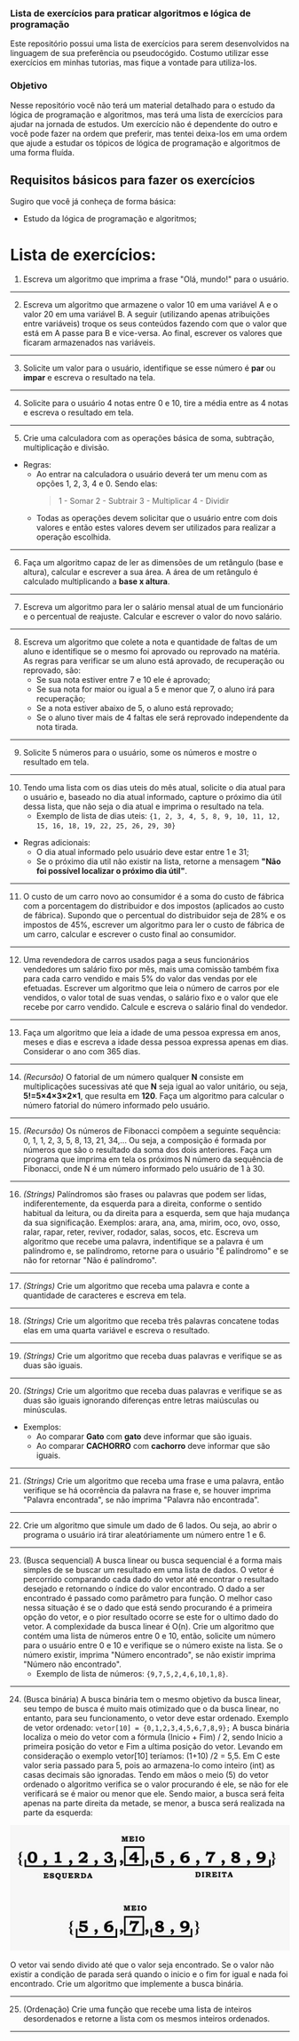 ### Lista de exercícios para praticar algoritmos e lógica de programação

Este repositório possui uma lista de exercícios para serem desenvolvidos na linguagem de sua preferência ou pseudocógido.
Costumo utilizar esse exercícios em minhas tutorias, mas fique a vontade para utiliza-los.

### Objetivo

Nesse repositório você não terá um material detalhado para o estudo da lógica de programação e algoritmos, mas terá uma lista de exercícios para ajudar na jornada de estudos.
Um exercício não é dependente do outro e você pode fazer na ordem que preferir, mas tentei deixa-los em uma ordem que ajude a estudar os tópicos de lógica de programação e algoritmos de uma forma fluída.

## Requisitos básicos para fazer os exercícios

Sugiro que você já conheça de forma básica:

- Estudo da lógica de programação e algoritmos;

# Lista de exercícios:

1. Escreva um algoritmo que imprima a frase "Olá, mundo!" para o usuário.

------------
2. Escreva um algoritmo que armazene o valor 10 em uma variável A e o valor 20 em uma variável B. A seguir (utilizando apenas atribuições entre variáveis) troque os seus conteúdos fazendo com que o valor que está em A passe para B e vice-versa. Ao final, escrever os valores que ficaram armazenados nas variáveis.

------------
3. Solicite um valor para o usuário, identifique se esse número é **par** ou **impar** e escreva o resultado na tela.

------------
4. Solicite para o usuário 4 notas entre 0 e 10, tire a média entre as 4 notas e escreva o resultado em tela.

------------
5. Crie uma calculadora com as operações básica de soma, subtração, multiplicação e divisão.
- Regras:
    - Ao entrar na calculadora o usuário deverá ter um menu com as opções 1, 2, 3, 4 e 0. Sendo elas:
        > 1 - Somar
        > 2 - Subtrair
        > 3 - Multiplicar
        > 4 - Dividir
    - Todas as operações devem solicitar que o usuário entre com dois valores e então estes valores devem ser utilizados para realizar a operação escolhida.

------------
6.	Faça um algoritmo capaz de ler as dimensões de um retângulo (base e altura), calcular e escrever a sua área. A área de um retângulo é calculado multiplicando a **base x altura**.

------------
7.	Escreva um algoritmo para ler o salário mensal atual de um funcionário e o percentual de reajuste. Calcular e escrever o valor do novo salário.

------------
8. Escreva um algoritmo que colete a nota e quantidade de faltas de um aluno e identifique se o mesmo foi aprovado ou reprovado na matéria. As regras para verificar se um aluno está aprovado, de recuperação ou reprovado, são: 
    - Se sua nota estiver entre 7 e 10 ele é aprovado;
    - Se sua nota for maior ou igual a 5 e menor que 7, o aluno irá para recuperação;
    - Se a nota estiver abaixo de 5, o aluno está reprovado;
    - Se o aluno tiver mais de 4 faltas ele será reprovado independente da nota tirada.

------------
9.	Solicite 5 números para o usuário, some os números e mostre o resultado em tela.

------------
10. Tendo uma lista com os dias uteis do mês atual, solicite o dia atual para o usuário e, baseado no dia atual informado, capture o próximo dia útil dessa lista, que não seja o dia atual e imprima o resultado na tela.
    - Exemplo de lista de dias uteis: `{1, 2, 3, 4, 5, 8, 9, 10, 11, 12, 15, 16, 18, 19, 22, 25, 26, 29, 30}`
- Regras adicionais:
    - O dia atual informado pelo usuário deve estar entre 1 e 31;
    - Se o próximo dia util não existir na lista, retorne a mensagem **"Não foi possível localizar o próximo dia útil"**.

------------
11. O custo de um carro novo ao consumidor é a soma do custo de fábrica com a porcentagem do distribuidor e dos impostos (aplicados ao custo de fábrica). Supondo que o percentual do distribuidor seja de 28% e os impostos de 45%, escrever um algoritmo para ler o custo de fábrica de um carro, calcular e escrever o custo final ao consumidor.

------------
12. Uma revendedora de carros usados paga a seus funcionários vendedores um salário fixo por mês, mais uma comissão também fixa para cada carro vendido e mais 5% do valor das vendas por ele efetuadas. Escrever um algoritmo que leia o número de carros por ele vendidos, o valor total de suas vendas, o salário fixo e o valor que ele recebe por carro vendido. Calcule e escreva o salário final do vendedor.

------------
13. Faça um algoritmo que leia a idade de uma pessoa expressa em anos, meses e dias e escreva a idade dessa pessoa expressa apenas em dias. Considerar o ano com 365 dias.

------------
14. *(Recursão)* O fatorial de um número qualquer **N** consiste em multiplicações sucessivas até que **N** seja igual ao valor unitário, ou seja, **5!=5×4×3×2×1**, que resulta em **120**. Faça um algoritmo para calcular o número fatorial do número informado pelo usuário.

------------
15. *(Recursão)* Os números de Fibonacci compõem a seguinte sequência: 0, 1, 1, 2, 3, 5, 8, 13, 21, 34,... Ou seja, a composição é formada por números que são o resultado da soma dos dois anteriores. Faça um programa que imprima em tela os próximos N número da sequência de Fibonacci, onde N é um número informado pelo usuário de 1 à 30.

------------
16. *(Strings)* Palíndromos são frases ou palavras que podem ser lidas, indiferentemente, da esquerda para a direita, conforme o sentido habitual da leitura, ou da direita para a esquerda, sem que haja mudança da sua significação. Exemplos: arara, ana, ama, mirim, oco, ovo, osso, ralar, rapar, reter, reviver, rodador, salas, socos, etc.
Escreva um algoritmo que recebe uma palavra, indentifique se a palavra é um palíndromo e, se palíndromo, retorne para o usuário "É palíndromo" e se não for retornar "Não é palíndromo".

------------
17. *(Strings)* Crie um algoritmo que receba uma palavra e conte a quantidade de caracteres e escreva em tela.

------------
18. *(Strings)* Crie um algoritmo que receba três palavras concatene todas elas em uma quarta variável e escreva o resultado.

------------
19. *(Strings)* Crie um algoritmo que receba duas palavras e verifique se as duas são iguais.

------------
20. *(Strings)* Crie um algoritmo que receba duas palavras e verifique se as duas são iguais ignorando diferenças entre letras maiúsculas ou minúsculas.
- Exemplos:
    - Ao comparar **Gato** com **gato** deve informar que são iguais.
    - Ao comparar **CACHORRO** com **cachorro** deve informar que são iguais.

------------
21. *(Strings)* Crie um algoritmo que receba uma frase e uma palavra, então verifique se há ocorrência da palavra na frase e, se houver imprima "Palavra encontrada", se não imprima "Palavra não encontrada".

------------
22. Crie um algoritmo que simule um dado de 6 lados. Ou seja, ao abrir o programa o usuário irá tirar aleatóriamente um número entre 1 e 6.

------------
23. (Busca sequencial) A busca linear ou busca sequencial é a forma mais simples de se buscar um resultado em uma lista de dados. O vetor é percorrido comparando cada dado do vetor até encontrar o resultado desejado e retornando o índice do valor encontrado. O dado a ser encontrado é passado como parâmetro para função. O melhor caso nessa situação é se o dado que está sendo procurando é a primeira opção do vetor, e o pior resultado ocorre se este for o ultimo dado do vetor. A complexidade da busca linear é O(n).
Crie um algoritmo que contém uma lista de números entre 0 e 10, então, solicite um número para o usuário entre 0 e 10 e verifique se o número existe na lista. Se o número existir, imprima "Número encontrado", se não existir imprima "Número não encontrado".
    - Exemplo de lista de números: `{9,7,5,2,4,6,10,1,8}`.

------------
24. (Busca binária) A busca binária tem o mesmo objetivo da busca linear, seu tempo de busca é muito mais otimizado que o da busca linear, no entanto, para seu funcionamento, o vetor deve estar ordenado.
Exemplo de vetor ordenado: `vetor[10] = {0,1,2,3,4,5,6,7,8,9};`
A busca binária localiza o meio do vetor com a fórmula (Inicio + Fim) / 2, sendo Inicio a primeira posição do vetor e Fim a ultima posição do vetor. Levando em consideração o exemplo vetor[10] teríamos: (1+10) /2 = 5,5. Em C este valor seria passado para 5, pois ao armazena-lo como inteiro (int) as casas decimais são ignoradas.
Tendo em mãos o meio (5) do vetor ordenado o algoritmo verifica se o valor procurando é ele, se não for ele verificará se é maior ou menor que ele. Sendo maior, a busca será feita apenas na parte direita da metade, se menor, a busca será realizada na parte da esquerda:

![Busca binária](/imgs/BuscaBinaria_exemplo.jpg "Busca binária")

O vetor vai sendo divido até que o valor seja encontrado. Se o valor não existir a condição de parada será quando o inicio e o fim for igual e nada foi encontrado.
Crie um algoritmo que implemente a busca binária.

------------
25. (Ordenação) Crie uma função que recebe uma lista de inteiros desordenados e retorne a lista com os mesmos inteiros ordenados. 

------------